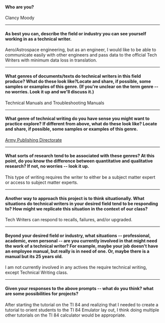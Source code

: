 
#### Who are you?
Clancy Moody

---

#### As best you can, describe the field or industry you can see yourself working in as a technical writer.
Aero/Astrospace engineering, but as an engineer, I would like to be able to communicate easily with other engineers and pass data to the official Tech Writers with minimum data loss in translation. 

---

#### What genres of documents/texts do technical writers in this field produce? What do these look like?Locate and share, if possible, some samples or examples of this genre. (If you're unclear on the term genre -- no worries. Look it up and we'll discuss it.)
Technical Manuals and Troubleshooting Manuals

---

#### What genre of technical writing do you have sense you might want to practice explore? If different from above, what do these look like? Locate and share, if possible, some samples or examples of this genre.
[Army Publishing Directorate](https://armypubs.army.mil/ProductMaps/PubForm/TM_11_5.aspx)

---

#### What sorts of research tend to be associated with these genres? At this point, do you know the difference between quantitative and qualitative research? If not, no worries -- look it up.
This type of writing requires the writer to either be a subject matter expert or access to subject matter experts.

---

#### Another way to approach this project is to think situationally. What situations do technical writers in your desired field tend to be responding to? How might we replicate this situation in the context of our class?
Tech Writers can respond to recalls, failures, and/or upgraded. 

---

#### Beyond your desired field or industry, what situations -- professional, academic, even personal -- are you currently involved in that might need the work of a technical writer? For example, maybe your job doesn't have an employee manual, but really is in need of one. Or, maybe there is a manual but its 25 years old.
I am not currently involved in any actives the require technical writing, except Technical Writing class.

---

#### Given your responses to the above prompts -- what do you think? what are some possibilities for projects?
After starting the tutorial on the TI 84 and realizing that I needed to create a tutorial to orient students to the TI 84 Emulator lay out, I think doing multiple other tutorials on the TI 84 calculator would be appropriate. 
